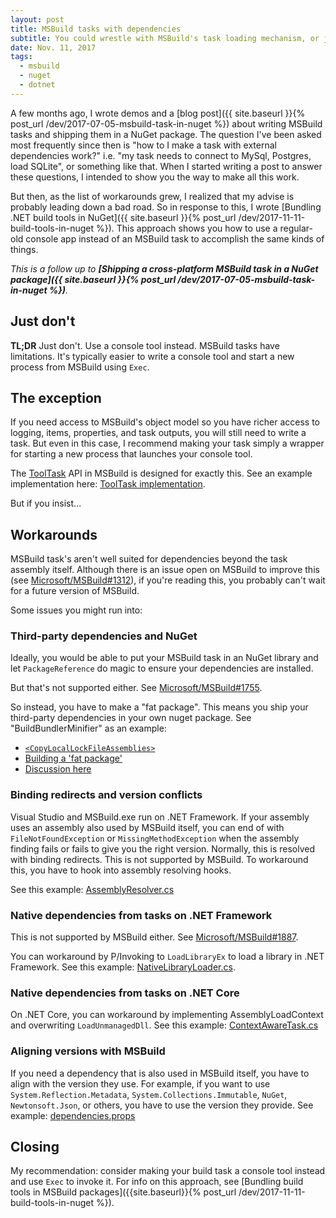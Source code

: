 ```yaml
---
layout: post
title: MSBuild tasks with dependencies
subtitle: You could wrestle with MSBuild's task loading mechanism, or just don't.
date: Nov. 11, 2017
tags:
  - msbuild
  - nuget
  - dotnet
---
```


A few months ago, I wrote demos and a [blog post]({{ site.baseurl }}{% post_url /dev/2017-07-05-msbuild-task-in-nuget %}) about writing
MSBuild tasks and shipping them in a NuGet package. The question I've been asked most frequently
since then is "how to I make a task with external dependencies work?" i.e. "my task needs to connect to MySql, Postgres, load SQLite", or something like that. When I started writing a post to answer these questions, I intended to show you the way to make all this work.

But then, as the list of workarounds grew, I realized that my advise is probably leading down a bad road. So in response to this, I wrote
[Bundling .NET build tools in NuGet]({{ site.baseurl }}{% post_url /dev/2017-11-11-build-tools-in-nuget %}). This approach shows you how to use a regular-old console app instead of an MSBuild task to accomplish the same kinds of things.

_This is a follow up to
**[Shipping a cross-platform MSBuild task in a NuGet package]({{ site.baseurl }}{% post_url /dev/2017-07-05-msbuild-task-in-nuget %})**._


## Just don't

**TL;DR** Just don't. Use a console tool instead. MSBuild tasks have limitations. It's typically easier to write a console tool and start a new process from MSBuild using `Exec`.

## The exception

If you need access to MSBuild's object model so you have richer access to logging, items, properties, and task outputs, you will still need to write a task. But even in this case, I recommend making your task simply a wrapper for starting a new process that launches your console tool.

The [ToolTask](https://docs.microsoft.com/en-us/dotnet/api/microsoft.build.utilities.tooltask?view=netframework-4.7.1) API in MSBuild is designed for exactly this. See an example implementation here: [ToolTask implementation](https://github.com/natemcmaster/Yarn.MSBuild/blob/2813c1442403f69f66f525cf7e64e34319a3e678/src/Yarn.MSBuild/Yarn.cs).

But if you insist...

## Workarounds

MSBuild task's aren't well suited for dependencies beyond the task assembly itself. Although there is an issue open
on MSBuild to improve this (see [Microsoft/MSBuild#1312](https://github.com/Microsoft/msbuild/issues/1312)),
if you're reading this, you probably can't wait for a future version of MSBuild.

Some issues you might run into:

### Third-party dependencies and NuGet

Ideally, you would be able to put your MSBuild task in an NuGet library and let `PackageReference` do magic to ensure your dependencies are installed.

But that's not supported either. See [Microsoft/MSBuild#1755](https://github.com/Microsoft/msbuild/issues/1755).

So instead, you have to make a "fat package". This means you ship your third-party dependencies in your own nuget package. See "BuildBundlerMinifier" as an example:

 - [`<CopyLocalLockFileAssemblies>`](https://github.com/madskristensen/BundlerMinifier/blob/e66ec7c85ad6c291fcd5bf55e7f426485e2e2d38/src/BundlerMinifier/BundlerMinifier.csproj#L13-L14)
 - [Building a 'fat package'](https://github.com/madskristensen/BundlerMinifier/blob/e66ec7c85ad6c291fcd5bf55e7f426485e2e2d38/src/BundlerMinifier/BundlerMinifier.csproj#L35-L47)
 - [Discussion here](https://github.com/madskristensen/BundlerMinifier/issues/230)

### Binding redirects and version conflicts

Visual Studio and MSBuild.exe run on .NET Framework. If your assembly uses an assembly also used by MSBuild itself, you can end of with `FileNotFoundException` or `MissingMethodException` when the assembly finding fails or fails to give you the right version. Normally, this is resolved with binding redirects.
This is not supported by MSBuild.
To workaround this, you have to hook into assembly resolving hooks.

See this example: [AssemblyResolver.cs](https://github.com/dotnet/buildtools/blob/48e815d61529eeda8d1a419ae904edea9d4092aa/src/common/AssemblyResolver.cs)

### Native dependencies from tasks on .NET Framework

This is not supported by MSBuild either. See [Microsoft/MSBuild#1887](https://github.com/Microsoft/msbuild/issues/1887).

You can workaround by P/Invoking to `LoadLibraryEx` to load a library in .NET Framework. See this example: [NativeLibraryLoader.cs](https://github.com/aspnet/Microsoft.Data.Sqlite/blob/rel/1.1.1/src/Microsoft.Data.Sqlite/Utilities/NativeLibraryLoader.cs).

### Native dependencies from tasks on .NET Core

On .NET Core, you can workaround by implementing AssemblyLoadContext and overwriting `LoadUnmanagedDll`. See this example: [ContextAwareTask.cs](https://github.com/AArnott/Nerdbank.GitVersioning/blob/079d24cbca3bf0872c9a0c951920dfe0498519e6/src/MSBuildExtensionTask/ContextAwareTask.cs#L92-L107)

### Aligning versions with MSBuild

If you need a dependency that is also used in MSBuild itself, you have to align with the version they use. For example, if you want to use `System.Reflection.Metadata`, `System.Collections.Immutable`, `NuGet`, `Newtonsoft.Json`, or others, you have to use the version they provide. See example: [dependencies.props](https://github.com/aspnet/BuildTools/blob/1f3f14382764e06b7e691e5ee89d12a280249284/build/dependencies.props#L19-L29)

## Closing

My recommendation: consider making your build task a console tool instead and use `Exec` to invoke it.
For info on this approach, see [Bundling build tools in MSBuild packages]({{site.baseurl}}{% post_url /dev/2017-11-11-build-tools-in-nuget %}).

